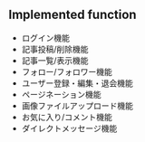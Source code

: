 ## Implemented function

- ログイン機能
- 記事投稿/削除機能
- 記事一覧/表示機能
- フォロー/フォロワー機能
- ユーザー登録・編集・退会機能
- ページネーション機能
- 画像ファイルアップロード機能
- お気に入り/コメント機能
- ダイレクトメッセージ機能
